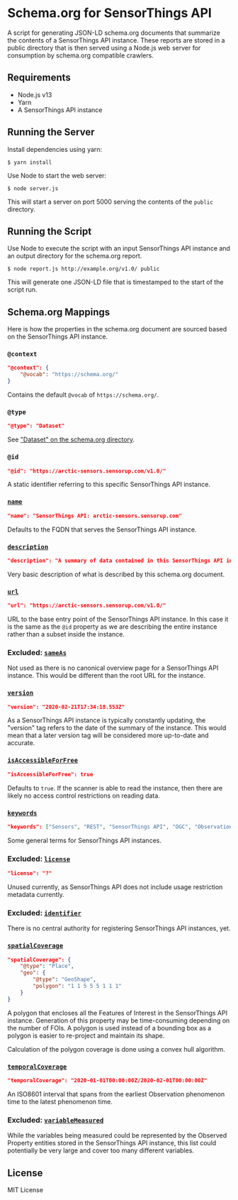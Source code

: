 # Schema.org for SensorThings API

A script for generating JSON-LD schema.org documents that summarize the contents of a SensorThings API instance. These reports are stored in a public directory that is then served using a Node.js web server for consumption by schema.org compatible crawlers.

## Requirements

* Node.js v13
* Yarn
* A SensorThings API instance

## Running the Server

Install dependencies using yarn:

```terminal
$ yarn install
```

Use Node to start the web server:

```terminal
$ node server.js
```

This will start a server on port 5000 serving the contents of the `public` directory.

## Running the Script

Use Node to execute the script with an input SensorThings API instance and an output directory for the schema.org report.

```terminal
$ node report.js http://example.org/v1.0/ public
```

This will generate one JSON-LD file that is timestamped to the start of the script run.

## Schema.org Mappings

Here is how the properties in the schema.org document are sourced based on the SensorThings API instance.

### `@context`

```json
"@context": {
    "@vocab": "https://schema.org/"
}
```

Contains the default `@vocab` of `https://schema.org/`.

### `@type`

```json
"@type": "Dataset"
```

See ["Dataset" on the schema.org directory](https://schema.org/Dataset).

### `@id`

```json
"@id": "https://arctic-sensors.sensorup.com/v1.0/"
```

A static identifier referring to this specific SensorThings API instance.

### [`name`](https://schema.org/name)

```json
"name": "SensorThings API: arctic-sensors.sensorup.com"
```

Defaults to the FQDN that serves the SensorThings API instance.

### [`description`](https://schema.org/description)

```json
"description": "A summary of data contained in this SensorThings API instance."
```

Very basic description of what is described by this schema.org document.

### [`url`](https://schema.org/url)

```json
"url": "https://arctic-sensors.sensorup.com/v1.0/"
```

URL to the base entry point of the SensorThings API instance. In this case it is the same as the `@id` property as we are describing the entire instance rather than a subset inside the instance.

### Excluded: [`sameAs`](https://schema.org/sameAs)

Not used as there is no canonical overview page for a SensorThings API instance. This would be different than the root URL for the instance.

### [`version`](https://schema.org/version)

```json
"version": "2020-02-21T17:34:18.553Z"
```

As a SensorThings API instance is typically constantly updating, the "version" tag refers to the date of the summary of the instance. This would mean that a later version tag will be considered more up-to-date and accurate.

### [`isAccessibleForFree`](https://schema.org/isAccessibleForFree)

```json
"isAccessibleForFree": true
```

Defaults to `true`. If the scanner is able to read the instance, then there are likely no access control restrictions on reading data.

### [`keywords`](https://schema.org/keywords)

```json
"keywords": ["Sensors", "REST", "SensorThings API", "OGC", "Observations", "Measurements"]
```

Some general terms for SensorThings API instances.

### Excluded: [`license`](https://schema.org/license)

```json
"license": "?"
```

Unused currently, as SensorThings API does not include usage restriction metadata currently.

### Excluded: [`identifier`](https://schema.org/identifier)

There is no central authority for registering SensorThings API instances, yet.

### [`spatialCoverage`](https://schema.org/spatialCoverage)

```json
"spatialCoverage": {
    "@type": "Place",
    "geo": {
        "@type": "GeoShape",
        "polygon": "1 1 5 5 5 1 1 1"
    }
}
```

A polygon that encloses all the Features of Interest in the SensorThings API instance. Generation of this property may be time-consuming depending on the number of FOIs. A polygon is used instead of a bounding box as a polygon is easier to re-project and maintain its shape.

Calculation of the polygon coverage is done using a convex hull algorithm.

### [`temporalCoverage`](https://schema.org/temporalCoverage)

```json
"temporalCoverage": "2020-01-01T00:00:00Z/2020-02-01T00:00:00Z"
```

An ISO8601 interval that spans from the earliest Observation phenomenon time to the latest phenomenon time.

### Excluded: [`variableMeasured`](https://schema.org/variableMeasured)

While the variables being measured could be represented by the Observed Property entities stored in the SensorThings API instance, this list could potentially be very large and cover too many different variables.

## License

MIT License

